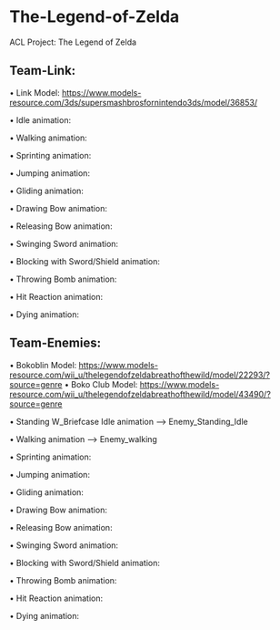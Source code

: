 # The-Legend-of-Zelda
ACL Project: The Legend of Zelda


## Team-Link:
• Link Model: https://www.models-resource.com/3ds/supersmashbrosfornintendo3ds/model/36853/

• Idle animation:

• Walking animation:

• Sprinting animation:

• Jumping animation:

• Gliding animation:

• Drawing Bow animation:

• Releasing Bow animation:

• Swinging Sword animation:

• Blocking with Sword/Shield animation:

• Throwing Bomb animation:

• Hit Reaction animation:

• Dying animation:


## Team-Enemies:
• Bokoblin Model: https://www.models-resource.com/wii_u/thelegendofzeldabreathofthewild/model/22293/?source=genre
• Boko Club Model: https://www.models-resource.com/wii_u/thelegendofzeldabreathofthewild/model/43490/?source=genre

• Standing W_Briefcase Idle animation --> Enemy_Standing_Idle

• Walking animation --> Enemy_walking

• Sprinting animation:

• Jumping animation:

• Gliding animation:

• Drawing Bow animation:

• Releasing Bow animation:

• Swinging Sword animation:

• Blocking with Sword/Shield animation:

• Throwing Bomb animation:

• Hit Reaction animation:

• Dying animation:

